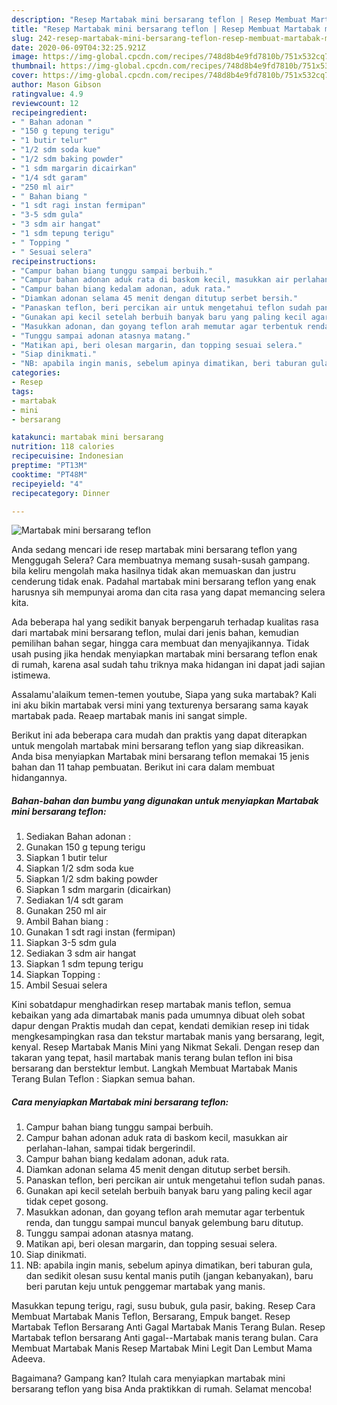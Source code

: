 ```yaml
---
description: "Resep Martabak mini bersarang teflon | Resep Membuat Martabak mini bersarang teflon Yang Lezat Sekali"
title: "Resep Martabak mini bersarang teflon | Resep Membuat Martabak mini bersarang teflon Yang Lezat Sekali"
slug: 242-resep-martabak-mini-bersarang-teflon-resep-membuat-martabak-mini-bersarang-teflon-yang-lezat-sekali
date: 2020-06-09T04:32:25.921Z
image: https://img-global.cpcdn.com/recipes/748d8b4e9fd7810b/751x532cq70/martabak-mini-bersarang-teflon-foto-resep-utama.jpg
thumbnail: https://img-global.cpcdn.com/recipes/748d8b4e9fd7810b/751x532cq70/martabak-mini-bersarang-teflon-foto-resep-utama.jpg
cover: https://img-global.cpcdn.com/recipes/748d8b4e9fd7810b/751x532cq70/martabak-mini-bersarang-teflon-foto-resep-utama.jpg
author: Mason Gibson
ratingvalue: 4.9
reviewcount: 12
recipeingredient:
- " Bahan adonan "
- "150 g tepung terigu"
- "1 butir telur"
- "1/2 sdm soda kue"
- "1/2 sdm baking powder"
- "1 sdm margarin dicairkan"
- "1/4 sdt garam"
- "250 ml air"
- " Bahan biang "
- "1 sdt ragi instan fermipan"
- "3-5 sdm gula"
- "3 sdm air hangat"
- "1 sdm tepung terigu"
- " Topping "
- " Sesuai selera"
recipeinstructions:
- "Campur bahan biang tunggu sampai berbuih."
- "Campur bahan adonan aduk rata di baskom kecil, masukkan air perlahan-lahan, sampai tidak bergerindil."
- "Campur bahan biang kedalam adonan, aduk rata."
- "Diamkan adonan selama 45 menit dengan ditutup serbet bersih."
- "Panaskan teflon, beri percikan air untuk mengetahui teflon sudah panas."
- "Gunakan api kecil setelah berbuih banyak baru yang paling kecil agar tidak cepet gosong."
- "Masukkan adonan, dan goyang teflon arah memutar agar terbentuk renda, dan tunggu sampai muncul banyak gelembung baru ditutup."
- "Tunggu sampai adonan atasnya matang."
- "Matikan api, beri olesan margarin, dan topping sesuai selera."
- "Siap dinikmati."
- "NB: apabila ingin manis, sebelum apinya dimatikan, beri taburan gula, dan sedikit olesan susu kental manis putih (jangan kebanyakan), baru beri parutan keju untuk penggemar martabak yang manis."
categories:
- Resep
tags:
- martabak
- mini
- bersarang

katakunci: martabak mini bersarang 
nutrition: 118 calories
recipecuisine: Indonesian
preptime: "PT13M"
cooktime: "PT48M"
recipeyield: "4"
recipecategory: Dinner

---
```



![Martabak mini bersarang teflon](https://img-global.cpcdn.com/recipes/748d8b4e9fd7810b/751x532cq70/martabak-mini-bersarang-teflon-foto-resep-utama.jpg)

Anda sedang mencari ide resep martabak mini bersarang teflon yang Menggugah Selera? Cara membuatnya memang susah-susah gampang. bila keliru mengolah maka hasilnya tidak akan memuaskan dan justru cenderung tidak enak. Padahal martabak mini bersarang teflon yang enak harusnya sih mempunyai aroma dan cita rasa yang dapat memancing selera kita.

Ada beberapa hal yang sedikit banyak berpengaruh terhadap kualitas rasa dari martabak mini bersarang teflon, mulai dari jenis bahan, kemudian pemilihan bahan segar, hingga cara membuat dan menyajikannya. Tidak usah pusing jika hendak menyiapkan martabak mini bersarang teflon enak di rumah, karena asal sudah tahu triknya maka hidangan ini dapat jadi sajian istimewa.

Assalamu&#39;alaikum temen-temen youtube, Siapa yang suka martabak? Kali ini aku bikin martabak versi mini yang texturenya bersarang sama kayak martabak pada. Reaep martabak manis ini sangat simple.


Berikut ini ada beberapa cara mudah dan praktis yang dapat diterapkan untuk mengolah martabak mini bersarang teflon yang siap dikreasikan. Anda bisa menyiapkan Martabak mini bersarang teflon memakai 15 jenis bahan dan 11 tahap pembuatan. Berikut ini cara dalam membuat hidangannya.

<!--inarticleads1-->

##### Bahan-bahan dan bumbu yang digunakan untuk menyiapkan Martabak mini bersarang teflon:

1. Sediakan  Bahan adonan :
1. Gunakan 150 g tepung terigu
1. Siapkan 1 butir telur
1. Siapkan 1/2 sdm soda kue
1. Siapkan 1/2 sdm baking powder
1. Siapkan 1 sdm margarin (dicairkan)
1. Sediakan 1/4 sdt garam
1. Gunakan 250 ml air
1. Ambil  Bahan biang :
1. Gunakan 1 sdt ragi instan (fermipan)
1. Siapkan 3-5 sdm gula
1. Sediakan 3 sdm air hangat
1. Siapkan 1 sdm tepung terigu
1. Siapkan  Topping :
1. Ambil  Sesuai selera


Kini sobatdapur menghadirkan resep martabak manis teflon, semua kebaikan yang ada dimartabak manis pada umumnya dibuat oleh sobat dapur dengan Praktis mudah dan cepat, kendati demikian resep ini tidak mengkesampingkan rasa dan tekstur martabak manis yang bersarang, legit, kenyal. Resep Martabak Manis Mini yang Nikmat Sekali. Dengan resep dan takaran yang tepat, hasil martabak manis terang bulan teflon ini bisa bersarang dan berstektur lembut. Langkah Membuat Martabak Manis Terang Bulan Teflon : Siapkan semua bahan. 

<!--inarticleads2-->

##### Cara menyiapkan Martabak mini bersarang teflon:

1. Campur bahan biang tunggu sampai berbuih.
1. Campur bahan adonan aduk rata di baskom kecil, masukkan air perlahan-lahan, sampai tidak bergerindil.
1. Campur bahan biang kedalam adonan, aduk rata.
1. Diamkan adonan selama 45 menit dengan ditutup serbet bersih.
1. Panaskan teflon, beri percikan air untuk mengetahui teflon sudah panas.
1. Gunakan api kecil setelah berbuih banyak baru yang paling kecil agar tidak cepet gosong.
1. Masukkan adonan, dan goyang teflon arah memutar agar terbentuk renda, dan tunggu sampai muncul banyak gelembung baru ditutup.
1. Tunggu sampai adonan atasnya matang.
1. Matikan api, beri olesan margarin, dan topping sesuai selera.
1. Siap dinikmati.
1. NB: apabila ingin manis, sebelum apinya dimatikan, beri taburan gula, dan sedikit olesan susu kental manis putih (jangan kebanyakan), baru beri parutan keju untuk penggemar martabak yang manis.


Masukkan tepung terigu, ragi, susu bubuk, gula pasir, baking. Resep Cara Membuat Martabak Manis Teflon, Bersarang, Empuk banget. Resep Martabak Teflon Bersarang Anti Gagal Martabak Manis Terang Bulan. Resep Martabak teflon bersarang Anti gagal--Martabak manis terang bulan. Cara Membuat Martabak Manis Resep Martabak Mini Legit Dan Lembut Mama Adeeva. 

Bagaimana? Gampang kan? Itulah cara menyiapkan martabak mini bersarang teflon yang bisa Anda praktikkan di rumah. Selamat mencoba!
